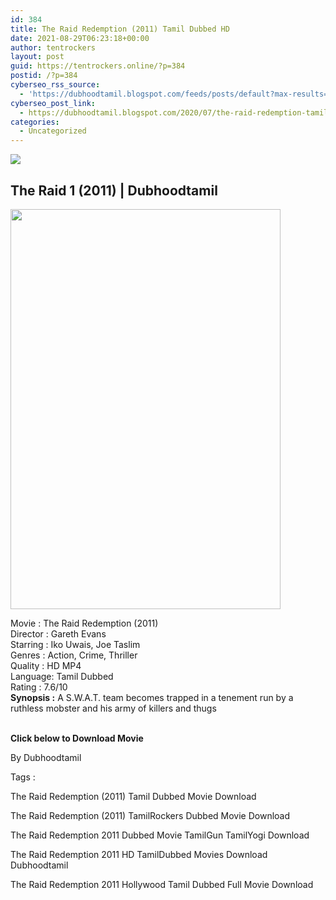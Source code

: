 ```yaml
---
id: 384
title: The Raid Redemption (2011) Tamil Dubbed HD
date: 2021-08-29T06:23:18+00:00
author: tentrockers
layout: post
guid: https://tentrockers.online/?p=384
postid: /?p=384
cyberseo_rss_source:
  - 'https://dubhoodtamil.blogspot.com/feeds/posts/default?max-results=150&start-index=151'
cyberseo_post_link:
  - https://dubhoodtamil.blogspot.com/2020/07/the-raid-redemption-tamil-dubbed.html
categories:
  - Uncategorized
---
```

<div class="media_block">
  <img src="https://1.bp.blogspot.com/-ZfI1UcC7Y00/Xvx0ZZFudjI/AAAAAAAABl4/9xf8fub_SrMX9Va5vGTlLJQMKQLB1wS3wCNcBGAsYHQ/s72-c/MV5BZGIxODNjM2YtZjA5Mi00MjA5LTk2YjItODE0OWI5NThjNTBmXkEyXkFqcGdeQXVyNzQ1ODk3MTQ%2540._V1_.jpg" class="media_thumbnail" />
</div>

<div dir="ltr" trbidi="on" readability="22.454664914586">
  <h2>
    <span>The Raid 1 (2011) | Dubhoodtamil</span>
  </h2>
  
  <div class="separator">
    <a href="https://1.bp.blogspot.com/-ZfI1UcC7Y00/Xvx0ZZFudjI/AAAAAAAABl4/9xf8fub_SrMX9Va5vGTlLJQMKQLB1wS3wCNcBGAsYHQ/s1600/MV5BZGIxODNjM2YtZjA5Mi00MjA5LTk2YjItODE0OWI5NThjNTBmXkEyXkFqcGdeQXVyNzQ1ODk3MTQ%2540._V1_.jpg"><img loading="lazy" border="0" data-original-height="1600" data-original-width="1085" height="640" src="https://1.bp.blogspot.com/-ZfI1UcC7Y00/Xvx0ZZFudjI/AAAAAAAABl4/9xf8fub_SrMX9Va5vGTlLJQMKQLB1wS3wCNcBGAsYHQ/s640/MV5BZGIxODNjM2YtZjA5Mi00MjA5LTk2YjItODE0OWI5NThjNTBmXkEyXkFqcGdeQXVyNzQ1ODk3MTQ%2540._V1_.jpg" width="432" /></a>
  </div>
  
  <p>
    <span>Movie<span> </span>:<span> </span>The Raid Redemption (2011)</span><br /><span>Director<span> </span>:<span> </span>Gareth Evans</span><br /><span>Starring<span> </span>:<span> </span>Iko Uwais, Joe Taslim</span><br /><span>Genres<span> </span>:<span> </span>Action, Crime, Thriller</span><br /><span>Quality<span> </span>:<span> </span>HD MP4</span><br /><span>Language:<span> </span>Tamil Dubbed</span><br /><span>Rating<span> </span>:<span> </span>7.6/10</span><br /><span><b>Synopsis :</b> A S.W.A.T. team becomes trapped in a tenement run by a ruthless mobster and his army of killers and thugs</span><br /><span><br /></span>
  </p>
  
  <p>
    <span><b>Click below to Download Movie</b></span>
  </p>
  
  <p>
    <span>By Dubhoodtamil</span>
  </p>
  
  <p>
    <span>Tags :</span>
  </p>
  
  <p>
    <span>The Raid Redemption (2011) Tamil Dubbed Movie Download</span>
  </p>
  
  <p>
    <span>The Raid Redemption (2011) TamilRockers Dubbed Movie Download</span>
  </p>
  
  <p>
    <span>The Raid Redemption 2011 Dubbed Movie TamilGun TamilYogi Download</span>
  </p>
  
  <p>
    <span>The Raid Redemption 2011 HD TamilDubbed Movies Download Dubhoodtamil</span>
  </p>
  
  <p>
    <span>The Raid Redemption 2011 Hollywood Tamil Dubbed Full Movie Download</span>
  </p>
</div>